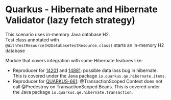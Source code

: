 # Quarkus - Hibernate and Hibernate Validator (lazy fetch strategy)
This scenario uses in-memory Java database H2.  
Test class annotated with `@WithTestResource(H2DatabaseTestResource.class)` starts an in-memory H2 database

Module that covers integration with some Hibernate features like:
- Reproducer for [14201](https://github.com/quarkusio/quarkus/issues/14201) and [14881](https://github.com/quarkusio/quarkus/issues/14881): possible data loss bug in hibernate. This is covered under the Java package `io.quarkus.qe.hibernate.items`.
- Reproducer for [QUARKUS-661](https://issues.redhat.com/browse/QUARKUS-661): @TransactionScoped Context does not call @Predestroy on TransactionScoped Beans. This is covered under the Java package `io.quarkus.qe.hibernate.transaction`.